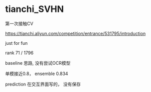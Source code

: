 # tianchi_SVHN

第一次接触CV

https://tianchi.aliyun.com/competition/entrance/531795/introduction

just for fun

rank 71 / 1796

baseline 思路, 没有尝试OCR模型

单模接近0.8， ensemble 0.834

prediction 在交互界面写的， 没有保存


